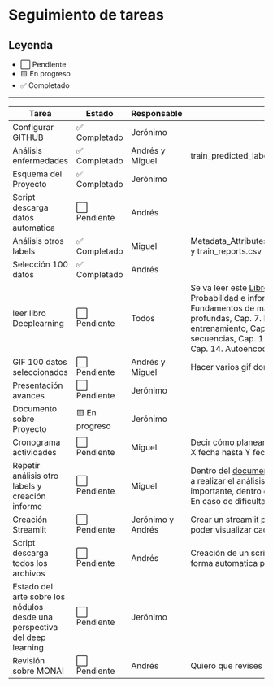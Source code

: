 # Seguimiento de tareas

## Leyenda
- ⬜ Pendiente  
- 🟨 En progreso  
- ✅ Completado  

---

| Tarea                          | Estado       | Responsable | Observaciones              |
|--------------------------------|--------------|-------------|----------------------------|
| Configurar GITHUB| ✅ Completado | Jerónimo         |                            |
| Análisis enfermedades   | ✅ Completado  | Andrés y Miguel        |  train_predicted_labels.csv y no_chest_train.txt                          |
| Esquema del Proyecto            | ✅ Completado | Jerónimo      |                            |
| Script descarga datos automatica | ⬜ Pendiente | Andrés       |                            |
| Análisis otros labels        | ✅ Completado | Miguel      |     Metadata_Attributes.xlsx,train_label_summary.xlsx,train_metadata.csv y train_reports.csv    |
| Selección 100 datos    | ✅ Completado | Andrés        |               |
| leer libro Deeplearning | ⬜ Pendiente| Todos   |  Se va leer este [Libro](https://www.deeplearningbook.org/) y estos capitulos: Cap. 2. Álgebra lineal, Cap. 3. Probabilidad e información, Cap. 4. Cómputo numérico, Cap. 5. Fundamentos de machine learning, Cap. 6. Redes feed-forward profundas, Cap. 7. Regularización, Cap. 8. Optimización para entrenamiento, Cap. 9. Redes convolucionales, Cap. 10. Modelado de secuencias, Cap. 11. Metodología práctica, Cap. 12. Aplicaciones, Cap. 14. Autoencoders, Cap. 15. Representation Learning.|
| GIF 100 datos seleccionados | ⬜ Pendiente  | Andrés y Miguel | Hacer varios gif donde se muestren todos los cortes
| Presentación avances | ⬜ Pendiente | Jerónimo | 
| Documento sobre Proyecto | 🟨 En progreso   | Jerónimo |
| Cronograma actividades | ⬜ Pendiente | Miguel | Decir cómo planeamos organizarnos, por ejemplo leer el libro desde X fecha hasta Y fecha. en una tabla de excel podría ser
Repetir análisis otro labels y creación informe | ⬜ Pendiente | Miguel  | Dentro del [documento](https://es.overleaf.com/5494426841zppytyppcbjy#996093) agregar el informe de todos los labels y volver a realizar el análisis de los otros labels enfocado a la información importante, dentro del documento está la explicación de cada label. En caso de dificultad con LATEX crearlo en word.
Creación Streamlit | ⬜ Pendiente | Jerónimo y Andrés |Crear un streamlit preliminar donde se pueda cargar los datasets y poder visualizar cada corte.
Script descarga todos los archivos |⬜ Pendiente |Andrés|Creación de un script que descargue los labels y los datasets de forma automatica para mejora de calidad de vida para todos.
Estado del arte sobre los nódulos desde una perspectiva del deep learning | ⬜ Pendiente |Jerónimo |
Revisión sobre MONAI | ⬜ Pendiente| Andrés| Quiero que revises bien qué opciones interesantes tiene MONAI




